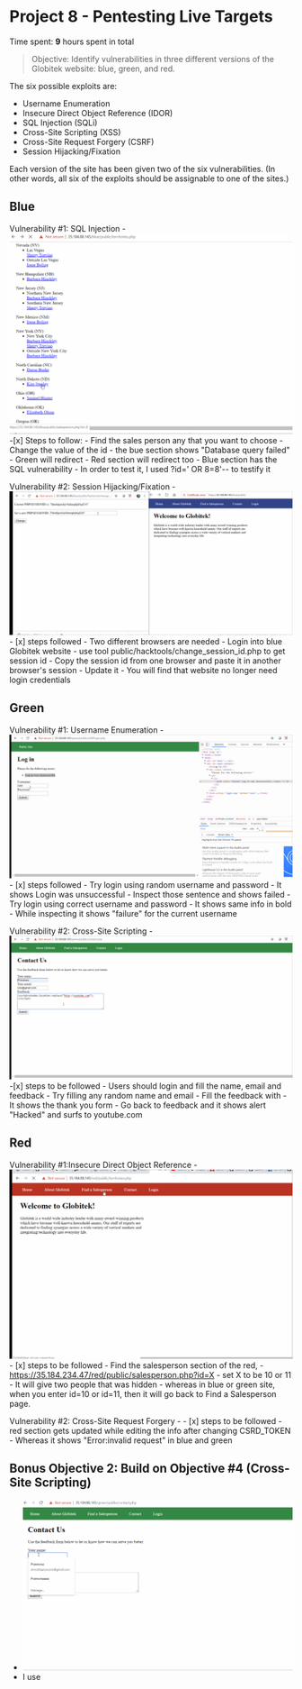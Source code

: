 # Project 8 - Pentesting Live Targets

Time spent: **9** hours spent in total

> Objective: Identify vulnerabilities in three different versions of the Globitek website: blue, green, and red.

The six possible exploits are:
* Username Enumeration
* Insecure Direct Object Reference (IDOR)
* SQL Injection (SQLi)
* Cross-Site Scripting (XSS)
* Cross-Site Request Forgery (CSRF)
* Session Hijacking/Fixation

Each version of the site has been given two of the six vulnerabilities. (In other words, all six of the exploits should be assignable to one of the sites.)

## Blue

Vulnerability #1: SQL Injection 
    - <img src='Blueone.gif' title='CROSS-SITE SCRIPTING' width='' alt='' />
    -[x] Steps to follow:
      - Find the sales person any that you want to choose
      - Change the value of the id 
      - the bue section shows "Database query failed"
      - Green will redirect 
      - Red section will redirect too 
      - Blue section has the SQL vulnerability 
      - In order to test it, I used ?id=' OR 8=8'-- to testify it 
      


Vulnerability #2: Session Hijacking/Fixation
      - <img src ='Bluwtwo.gif' title='Session Hijacking' width='' alt='' />
      - [x] steps followed 
        - Two different browsers are needed 
        - Login into blue Globitek website 
        - use tool public/hacktools/change_session_id.php to get session id 
        - Copy the session id from one browser and paste it in another browser's session 
        - Update it 
        - You will find that website no longer need login credentials 

## Green

Vulnerability #1: Username Enumeration 
      - <img src ='Greenone.gif' title='Username Enumeration' width='' alt='' />
      - [x] steps followed
        - Try login using random username and password 
        - It shows Login was unsuccessful 
        - Inspect those sentence and shows failed 
        - Try login using correct username and password 
        - It shows same info in bold 
        - While inspecting it shows "failure" for the current username
        

Vulnerability #2: Cross-Site Scripting 
       - <img src ='greentwo.gif' title='Cross-Site Scripting' width='' alt=''/>
       -[x] steps to be followed
        - Users should login and fill the name, email and feedback 
        - Try filling any random name and email 
        - Fill the feedback with <script>window.location.replace("http:/youtube.com/");</script>
        - It shows the thank you form 
        - Go back to feedback and it shows alert "Hacked" and surfs to youtube.com


## Red

Vulnerability #1:Insecure Direct Object Reference 
      - <img src = 'Red one.gif' title='Insecure Direct Object Reference' width='' altt=''/>
      - [x] steps to be followed 
          - Find the salesperson section of the red, 
          -  https://35.184.234.47/red/public/salesperson.php?id=X
           - set X to be 10 or 11 
           - It will give two people that was hidden
           -  whereas in  blue or green site, when you enter id=10 or id=11, then it will go back to Find a Salesperson page.

Vulnerability #2: Cross-Site Request Forgery 
       - <iimg src = 'red two.gif' title='Cross-Site Request Forgery' width='' alt='' />
       - [x] steps to be followed
          - red section gets updated while editing the info after changing CSRD_TOKEN
          - Whereas it shows "Error:invalid request" in blue and green 

## Bonus Objective 2: Build on Objective #4 (Cross-Site Scripting)

   - <img src = 'bonus.gif' title='Build on Objective' width='' alt='' />
   - I use <script>document.location="https://www.youtube.com"</script> in Feedback in Contact Us, then go to the feedback section in Staff Menu, it should direct the page to youtube.

  
## Notes

Describe any challenges encountered while doing the work
